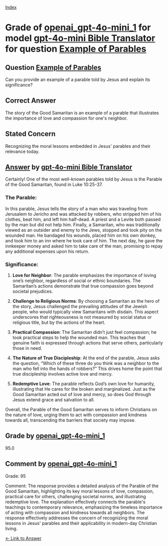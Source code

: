 
[Index](../../../../index.md)
# Grade of [openai_gpt-4o-mini_1](../../../grading_models/openai_gpt-4o-mini_1.md) for model [gpt-4o-mini Bible Translator](../../../answering_models/gpt-4o-mini_Bible_Translator.md) for question [Example of Parables](../../../questions/Example_of_Parables.md)

## Question [Example of Parables](../../../questions/Example_of_Parables.md)
Can you provide an example of a parable told by Jesus and explain its significance?

## Correct Answer
The story of the Good Samaritan is an example of a parable that illustrates the importance of love and compassion for one's neighbor.

## Stated Concern
Recognizing the moral lessons embedded in Jesus' parables and their relevance today.

## [Answer](../Example_of_Parables.md) by [gpt-4o-mini Bible Translator](../../../answering_models/gpt-4o-mini_Bible_Translator.md)
Certainly! One of the most well-known parables told by Jesus is the Parable of the Good Samaritan, found in Luke 10:25-37.

### The Parable:
In this parable, Jesus tells the story of a man who was traveling from Jerusalem to Jericho and was attacked by robbers, who stripped him of his clothes, beat him, and left him half-dead. A priest and a Levite both passed by the man but did not help him. Finally, a Samaritan, who was traditionally viewed as an outsider and enemy to the Jews, stopped and took pity on the wounded man. He bandaged his wounds, placed him on his own donkey, and took him to an inn where he took care of him. The next day, he gave the innkeeper money and asked him to take care of the man, promising to repay any additional expenses upon his return.

### Significance:
1. **Love for Neighbor**: The parable emphasizes the importance of loving one’s neighbor, regardless of social or ethnic boundaries. The Samaritan’s actions demonstrate that true compassion goes beyond societal prejudices.

2. **Challenge to Religious Norms**: By choosing a Samaritan as the hero of the story, Jesus challenged the prevailing attitudes of the Jewish people, who would typically view Samaritans with disdain. This aspect underscores that righteousness is not measured by social status or religious title, but by the actions of the heart.

3. **Practical Compassion**: The Samaritan didn’t just feel compassion; he took practical steps to help the wounded man. This teaches that genuine faith is expressed through actions that serve others, particularly those in need.

4. **The Nature of True Discipleship**: At the end of the parable, Jesus asks the question, “Which of these three do you think was a neighbor to the man who fell into the hands of robbers?” This drives home the point that true discipleship involves active love and mercy.

5. **Redemptive Love**: The parable reflects God’s own love for humanity, illustrating that He cares for the broken and marginalized. Just as the Good Samaritan acted out of love and mercy, so does God through Jesus extend grace and salvation to all.

Overall, the Parable of the Good Samaritan serves to inform Christians on the nature of love, urging them to act with compassion and kindness towards all, transcending the barriers that society may impose.

## Grade by [openai_gpt-4o-mini_1](../../../grading_models/openai_gpt-4o-mini_1.md)
95.0

## Comment by [openai_gpt-4o-mini_1](../../../grading_models/openai_gpt-4o-mini_1.md)
Grade: 95

Comment: The response provides a detailed analysis of the Parable of the Good Samaritan, highlighting its key moral lessons of love, compassion, practical care for others, challenging societal norms, and illustrating redemptive love. The explanation effectively connects the parable's teachings to contemporary relevance, emphasizing the timeless importance of acting with compassion and kindness towards all neighbors. The response effectively addresses the concern of recognizing the moral lessons in Jesus' parables and their applicability in modern-day Christian living.

[&lt;- Link to Answer](../Example_of_Parables.md)

